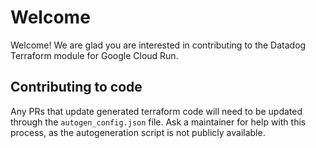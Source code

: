 # Welcome

Welcome! We are glad you are interested in contributing to the Datadog Terraform module for Google Cloud Run.

## Contributing to code

Any PRs that update generated terraform code will need to be updated through the `autogen_config.json` file. Ask a maintainer for help with this process, as the autogeneration script is not publicly available.
